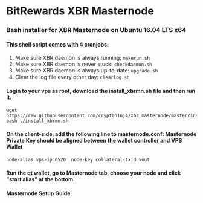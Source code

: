 # BitRewards XBR Masternode
### Bash installer for XBR Masternode on Ubuntu 16.04 LTS x64

#### This shell script comes with 4 cronjobs: 
1. Make sure XBR daemon is always running: `makerun.sh`
2. Make sure XBR daemon is never stuck: `checkdaemon.sh`
3. Make sure XBR daemon is always up-to-date: `upgrade.sh`
4. Clear the log file every other day: `clearlog.sh`

#### Login to your vps as root, download the install_xbrmn.sh file and then run it:
```
wget https://raw.githubusercontent.com/crypt0n1nj4/xbr_masternode/master/install_xbrmn.sh
bash ./install_xbrmn.sh
```

#### On the client-side, add the following line to masternode.conf: Masternode Private Key should be aligned between the wallet controller and VPS Wallet
```
node-alias vps-ip:6520	node-key collateral-txid vout
```

#### Run the qt wallet, go to Masternode tab, choose your node and click "start alias" at the bottom.

#### Masternode Setup Guide:
```

```
